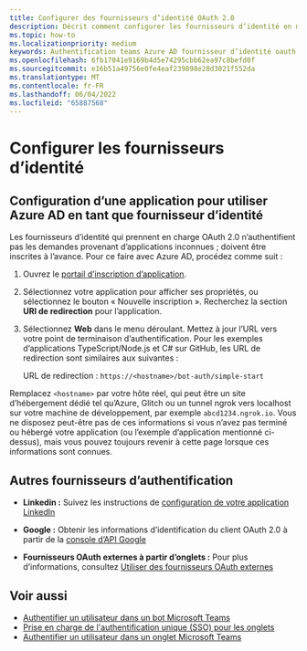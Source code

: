 ```yaml
---
title: Configurer des fournisseurs d’identité OAuth 2.0
description: Décrit comment configurer les fournisseurs d’identité en mettant l’accent sur Microsoft Azure Active Directory (Azure AD)
ms.topic: how-to
ms.localizationpriority: medium
keywords: Authentification teams Azure AD fournisseur d’identité oauth
ms.openlocfilehash: 6fb17041e9169b4d5e74295cbb62ea97c8befd0f
ms.sourcegitcommit: e16b51a49756e0fe4eaf239898e28d3021f552da
ms.translationtype: MT
ms.contentlocale: fr-FR
ms.lasthandoff: 06/04/2022
ms.locfileid: "65887568"
---
```

# <a name="configure-identity-providers"></a>Configurer les fournisseurs d’identité

## <a name="configuring-an-application-to-use-azure-ad-as-an-identity-provider"></a>Configuration d’une application pour utiliser Azure AD en tant que fournisseur d’identité

Les fournisseurs d’identité qui prennent en charge OAuth 2.0 n’authentifient pas les demandes provenant d’applications inconnues ; doivent être inscrites à l’avance. Pour ce faire avec Azure AD, procédez comme suit :

1. Ouvrez le [portail d’inscription d’application](https://ms.portal.azure.com/#blade/Microsoft_AAD_RegisteredApps/ApplicationsListBlade).

2. Sélectionnez votre application pour afficher ses propriétés, ou sélectionnez le bouton « Nouvelle inscription ». Recherchez la section **URI de redirection** pour l’application.

3. Sélectionnez **Web** dans le menu déroulant. Mettez à jour l’URL vers votre point de terminaison d’authentification. Pour les exemples d’applications TypeScript/Node.js et C# sur GitHub, les URL de redirection sont similaires aux suivantes :

    URL de redirection : `https://<hostname>/bot-auth/simple-start`

Remplacez `<hostname>` par votre hôte réel, qui peut être un site d’hébergement dédié tel qu’Azure, Glitch ou un tunnel ngrok vers localhost sur votre machine de développement, par exemple `abcd1234.ngrok.io`. Vous ne disposez peut-être pas de ces informations si vous n’avez pas terminé ou hébergé votre application (ou l’exemple d’application mentionné ci-dessus), mais vous pouvez toujours revenir à cette page lorsque ces informations sont connues.

## <a name="other-authentication-providers"></a>Autres fournisseurs d’authentification

* **Linkedin :** Suivez les instructions de [configuration de votre application LinkedIn](/linkedin/talent/apply-with-linkedin)

* **Google :** Obtenir les informations d’identification du client OAuth 2.0 à partir de la [console d’API Google](https://console.developers.google.com/)

* **Fournisseurs OAuth externes à partir d’onglets :** Pour plus d’informations, consultez [Utiliser des fournisseurs OAuth externes](../../tabs/how-to/authentication/auth-oauth-provider.md)

## <a name="see-also"></a>Voir aussi

* [Authentifier un utilisateur dans un bot Microsoft Teams](../../resources/bot-v3/bot-authentication/auth-bot-AAD.md)
* [Prise en charge de l'authentification unique (SSO) pour les onglets](../../tabs/how-to/authentication/tab-sso-overview.md)
* [Authentifier un utilisateur dans un onglet Microsoft Teams](../../tabs/how-to/authentication/auth-tab-aad.md)
